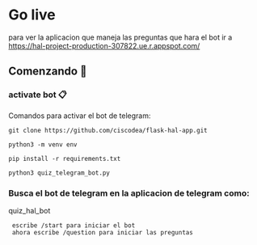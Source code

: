 # Go live
 para ver la aplicacion que maneja las preguntas que hara el bot ir a
 https://hal-project-production-307822.ue.r.appspot.com/
 
## Comenzando 🚀


### activate bot 📋

Comandos para activar el bot de telegram:
```
git clone https://github.com/ciscodea/flask-hal-app.git

python3 -m venv env

pip install -r requirements.txt

python3 quiz_telegram_bot.py
```

### Busca el bot de telegram en la aplicacion de telegram como:
 quiz_hal_bot
 
```
 escribe /start para iniciar el bot
 ahora escribe /question para iniciar las preguntas
 
```
 
 
